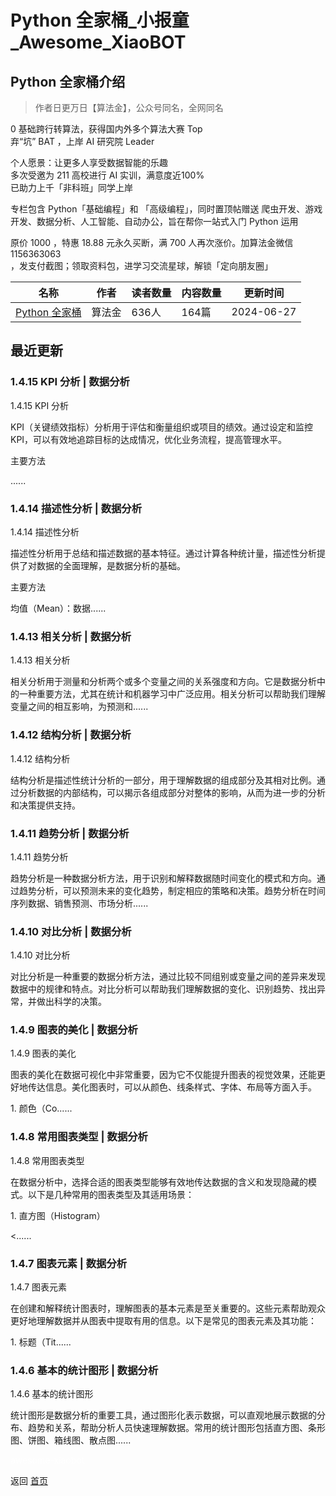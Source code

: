 # Python 全家桶_小报童_Awesome_XiaoBOT

## Python 全家桶介绍
> 作者日更万日【算法金】，公众号同名，全网同名    
    
0 基础跨行转算法，获得国内外多个算法大赛 Top    
弃“坑” BAT ，上岸 AI 研究院 Leader    
    
个人愿景：让更多人享受数据智能的乐趣    
多次受邀为 211 高校进行 AI 实训，满意度近100%    
已助力上千「非科班」同学上岸    
    
专栏包含 Python「基础编程」和 「高级编程」，同时置顶帖赠送 爬虫开发、游戏开发、数据分析、人工智能、自动办公，旨在帮你一站式入门 Python 运用    
    
原价 1000 ，特惠 18.88 元永久买断，满 700 人再次涨价。加算法金微信 1156363063  
，发支付截图；领取资料包，进学习交流星球，解锁「定向朋友圈」  
  


|名称|作者|读者数量|内容数量|更新时间|
|---|---|---|---|---|
|[Python 全家桶](https://xiaobot.net/p/Python100?refer=9c3f1c95-a052-465a-9902-f6d75080262a)|算法金|636人|164篇|2024-06-27|

## 最近更新
### 1.4.15 KPI 分析 | 数据分析

1.4.15 KPI 分析

KPI（关键绩效指标）分析用于评估和衡量组织或项目的绩效。通过设定和监控KPI，可以有效地追踪目标的达成情况，优化业务流程，提高管理水平。

主要方法

......

### 1.4.14 描述性分析 | 数据分析

1.4.14 描述性分析

描述性分析用于总结和描述数据的基本特征。通过计算各种统计量，描述性分析提供了对数据的全面理解，是数据分析的基础。

主要方法

均值（Mean）：数据......

### 1.4.13 相关分析 | 数据分析

1.4.13 相关分析

相关分析用于测量和分析两个或多个变量之间的关系强度和方向。它是数据分析中的一种重要方法，尤其在统计和机器学习中广泛应用。相关分析可以帮助我们理解变量之间的相互影响，为预测和......

### 1.4.12 结构分析 | 数据分析

1.4.12 结构分析

结构分析是描述性统计分析的一部分，用于理解数据的组成部分及其相对比例。通过分析数据的内部结构，可以揭示各组成部分对整体的影响，从而为进一步的分析和决策提供支持。

### 1.4.11 趋势分析 | 数据分析

1.4.11 趋势分析

趋势分析是一种数据分析方法，用于识别和解释数据随时间变化的模式和方向。通过趋势分析，可以预测未来的变化趋势，制定相应的策略和决策。趋势分析在时间序列数据、销售预测、市场分析......

### 1.4.10 对比分析 | 数据分析

1.4.10 对比分析

对比分析是一种重要的数据分析方法，通过比较不同组别或变量之间的差异来发现数据中的规律和特点。对比分析可以帮助我们理解数据的变化、识别趋势、找出异常，并做出科学的决策。

### 1.4.9 图表的美化 | 数据分析

1.4.9 图表的美化

图表的美化在数据可视化中非常重要，因为它不仅能提升图表的视觉效果，还能更好地传达信息。美化图表时，可以从颜色、线条样式、字体、布局等方面入手。

1\. 颜色（Co......

### 1.4.8 常用图表类型 | 数据分析

1.4.8 常用图表类型

在数据分析中，选择合适的图表类型能够有效地传达数据的含义和发现隐藏的模式。以下是几种常用的图表类型及其适用场景：

1\. 直方图（Histogram）

<......

### 1.4.7 图表元素 | 数据分析

1.4.7 图表元素

在创建和解释统计图表时，理解图表的基本元素是至关重要的。这些元素帮助观众更好地理解数据并从图表中提取有用的信息。以下是常见的图表元素及其功能：

1\. 标题（Tit......

### 1.4.6 基本的统计图形 | 数据分析

1.4.6 基本的统计图形

统计图形是数据分析的重要工具，通过图形化表示数据，可以直观地展示数据的分布、趋势和关系，帮助分析人员快速理解数据。常用的统计图形包括直方图、条形图、饼图、箱线图、散点图......


<a href="https://github.com/Reno9527/awesome-xiaobot" style="color: white; text-decoration: none;">awesome-xiaobot</a>

返回 [首页](../README.md)
